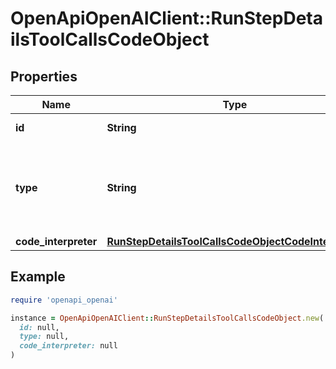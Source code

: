 # OpenApiOpenAIClient::RunStepDetailsToolCallsCodeObject

## Properties

| Name | Type | Description | Notes |
| ---- | ---- | ----------- | ----- |
| **id** | **String** | The ID of the tool call. |  |
| **type** | **String** | The type of tool call. This is always going to be &#x60;code_interpreter&#x60; for this type of tool call. |  |
| **code_interpreter** | [**RunStepDetailsToolCallsCodeObjectCodeInterpreter**](RunStepDetailsToolCallsCodeObjectCodeInterpreter.md) |  |  |

## Example

```ruby
require 'openapi_openai'

instance = OpenApiOpenAIClient::RunStepDetailsToolCallsCodeObject.new(
  id: null,
  type: null,
  code_interpreter: null
)
```

